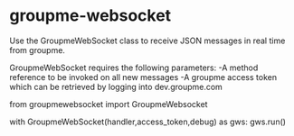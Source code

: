 # groupme-websocket

Use the GroupmeWebSocket class to receive JSON messages in real time from groupme. 

GroupmeWebSocket requires the following parameters:
-A method reference to be invoked on all new messages
-A groupme access token which can be retrieved by logging into dev.groupme.com

from groupmewebsocket import GroupmeWebsocket

with GroupmeWebSocket(handler,access_token,debug) as gws: 
	gws.run()
